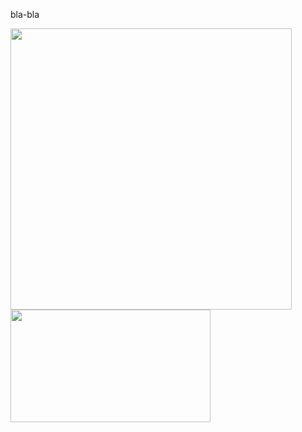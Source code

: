 bla-bla 

<p>
  <img width="450em" src="https://github-readme-stats.vercel.app/api?username=test2user-aqil&hide=issues&count_private=true&show_icons=true&theme=github_dark&hide_border=true" align="center" />
  <img height="180em" width="320em" src="https://github-readme-stats.vercel.app/api/top-langs/?username=test2user-aqil&layout=compact&theme=github_dark&hide_border=true" align="center"/>
</p>
